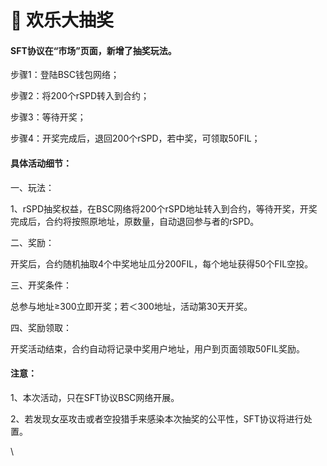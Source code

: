 # 🍬 欢乐大抽奖

#### SFT协议在“市场”页面，新增了抽奖玩法。

步骤1：登陆BSC钱包网络；

步骤2：将200个rSPD转入到合约；

步骤3：等待开奖；

步骤4：开奖完成后，退回200个rSPD，若中奖，可领取50FIL；

#### &#x20;具体活动细节：

一、玩法：

1、rSPD抽奖权益，在BSC网络将200个rSPD地址转入到合约，等待开奖，开奖完成后，合约将按照原地址，原数量，自动退回参与者的rSPD。

二、奖励：

开奖后，合约随机抽取4个中奖地址瓜分200FIL，每个地址获得50个FIL空投。

三、开奖条件：

总参与地址≥300立即开奖；若＜300地址，活动第30天开奖。

四、奖励领取：

开奖活动结束，合约自动将记录中奖用户地址，用户到页面领取50FIL奖励。

#### &#x20;注意：

1、本次活动，只在SFT协议BSC网络开展。

2、若发现女巫攻击或者空投猎手来感染本次抽奖的公平性，SFT协议将进行处置。

\
